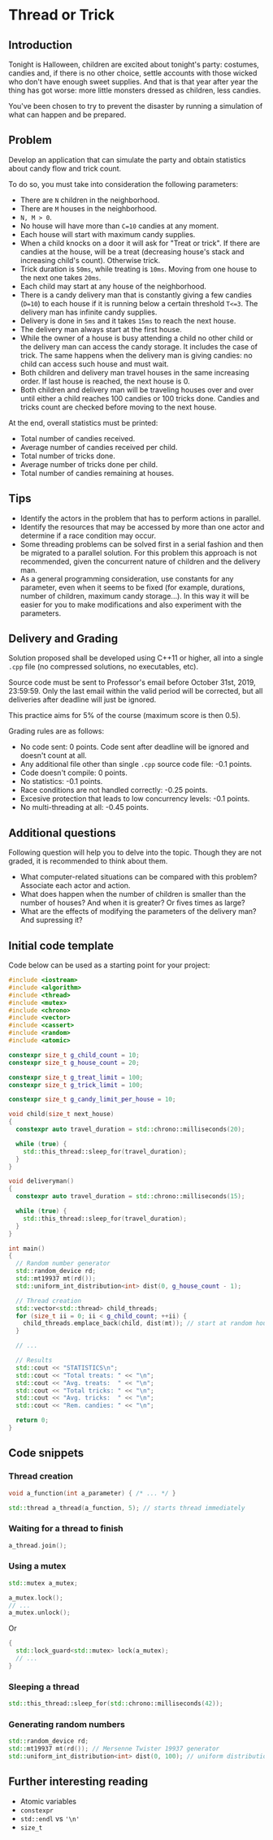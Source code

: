 # Thread or Trick

## Introduction
Tonight is Halloween, children are excited about tonight's party: costumes, candies and, if there is no other choice, settle accounts with those wicked who don't have enough sweet supplies. And that is that year after year the thing has got worse: more little monsters dressed as children, less candies.

You've been chosen to try to prevent the disaster by running a simulation of what can happen and be prepared.

## Problem
Develop an application that can simulate the party and obtain statistics about candy flow and trick count.

To do so, you must take into consideration the following parameters:

-   There are ```N``` children in the neighborhood.
-   There are ```M``` houses in the neighborhood.
-   ```N, M > 0```.
-   No house will have more than ```C=10``` candies at any moment.
-   Each house will start with maximum candy supplies.
-   When a child knocks on a door it will ask for "Treat or trick". If there are candies at the house, will be a treat (decreasing house's stack and increasing child's count). Otherwise trick.
-   Trick duration is ```50ms```, while treating is ```10ms```. Moving from one house to the next one takes ```20ms```.
-   Each child may start at any house of the neighborhood.
-   There is a candy delivery man that is constantly giving a few candies (```D=10```) to each house if it is running below a certain threshold ```T<=3```. The delivery man has infinite candy supplies.
-   Delivery is done in ```5ms``` and it takes ```15ms``` to reach the next house.
-   The delivery man always start at the first house.
-   While the owner of a house is busy attending a child no other child or the delivery man can access the candy storage. It includes the case of trick. The same happens when the delivery man is giving candies: no child can access such house and must wait.
-   Both children and delivery man travel houses in the same increasing order. If last house is reached, the next house is 0.
-   Both children and delivery man will be traveling houses over and over until either a child reaches 100 candies or 100 tricks done. Candies and tricks count are checked before moving to the next house.

At the end, overall statistics must be printed:
-   Total number of candies received.
-   Average number of candies received per child.
-   Total number of tricks done.
-   Average number of tricks done per child.
-   Total number of candies remaining at houses.
 
## Tips
-   Identify the actors in the problem that has to perform actions in parallel.
-   Identify the resources that may be accessed by more than one actor and determine if a race condition may occur.
-   Some threading problems can be solved first in a serial fashion and then be migrated to a parallel solution. For this problem this approach is not recommended, given the concurrent nature of children and the delivery man.
-   As a general programming consideration, use constants for any parameter, even when it seems to be fixed (for example, durations, number of children, maximum candy storage...). In this way it will be easier for you to make modifications and also experiment with the parameters.

## Delivery and Grading
Solution proposed shall be developed using C++11 or higher, all into a single ```.cpp``` file (no compressed solutions, no executables, etc).

Source code must be sent to Professor's email before October 31st, 2019, 23:59:59. Only the last email within the valid period will be corrected, but all deliveries after deadline will just be ignored.

This practice aims for 5% of the course (maximum score is then 0.5).

Grading rules are as follows:
-   No code sent: 0 points. Code sent after deadline will be ignored and doesn't count at all.
-   Any additional file other than single ```.cpp``` source code file: -0.1 points.
-   Code doesn't compile: 0 points.
-   No statistics: -0.1 points.
-   Race conditions are not handled correctly: -0.25 points.
-   Excesive protection that leads to low concurrency levels: -0.1 points.
-   No multi-threading at all: -0.45 points.

## Additional questions
Following question will help you to delve into the topic. Though they are not graded, it is recommended to think about them.

-   What computer-related situations can be compared with this problem? Associate each actor and action.
-   What does happen when the number of children is smaller than the number of houses? And when it is greater? Or fives times as large?
-   What are the effects of modifying the parameters of the delivery man? And supressing it?

## Initial code template

Code below can be used as a starting point for your project:

```c++
#include <iostream>
#include <algorithm>
#include <thread>
#include <mutex>
#include <chrono>
#include <vector>
#include <cassert>
#include <random>
#include <atomic>

constexpr size_t g_child_count = 10;
constexpr size_t g_house_count = 20;

constexpr size_t g_treat_limit = 100;
constexpr size_t g_trick_limit = 100;

constexpr size_t g_candy_limit_per_house = 10;

void child(size_t next_house)
{
  constexpr auto travel_duration = std::chrono::milliseconds(20);

  while (true) {
    std::this_thread::sleep_for(travel_duration);
  }
}

void deliveryman()
{
  constexpr auto travel_duration = std::chrono::milliseconds(15);

  while (true) {
    std::this_thread::sleep_for(travel_duration);
  }
}

int main()
{
  // Random number generator
  std::random_device rd;
  std::mt19937 mt(rd());
  std::uniform_int_distribution<int> dist(0, g_house_count - 1);

  // Thread creation
  std::vector<std::thread> child_threads;
  for (size_t ii = 0; ii < g_child_count; ++ii) {
    child_threads.emplace_back(child, dist(mt)); // start at random house
  }

  // ...

  // Results
  std::cout << "STATISTICS\n";
  std::cout << "Total treats: " << "\n";
  std::cout << "Avg. treats:  " << "\n";
  std::cout << "Total tricks: " << "\n";
  std::cout << "Avg. tricks:  " << "\n";
  std::cout << "Rem. candies: " << "\n";

  return 0;
}
```

## Code snippets

### Thread creation
```c++
void a_function(int a_parameter) { /* ... */ }

std::thread a_thread(a_function, 5); // starts thread immediately
```

### Waiting for a thread to finish
```c++
a_thread.join();
```

### Using a mutex
```c++
std::mutex a_mutex;

a_mutex.lock();
// ...
a_mutex.unlock();
```

Or

```c++
{
  std::lock_guard<std::mutex> lock(a_mutex);
  // ...
}
```

### Sleeping a thread
```c++
std::this_thread::sleep_for(std::chrono::milliseconds(42));
```

### Generating random numbers
```c++
std::random_device rd;
std::mt19937 mt(rd()); // Mersenne Twister 19937 generator
std::uniform_int_distribution<int> dist(0, 100); // uniform distribution in [0, 100]
```

## Further interesting reading
-   Atomic variables
-   ```constexpr```
-   ```std::endl``` vs ```'\n'```
-   ```size_t```
